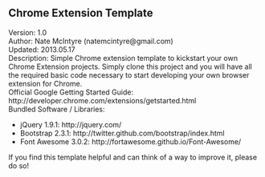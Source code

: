 <html>
    <head>
    </head>
    <body>
        <h2>Chrome Extension Template</h2>
        <div>Version: 1.0</div>
        <div>Author: Nate McIntyre (natemcintyre@gmail.com)</div>
        <div>Updated: 2013.05.17</div>
        <div>Description: Simple Chrome extension template to kickstart your own Chrome Extension projects. Simply clone this project and you will have all the required basic code necessary to start developing your own browser extension for Chrome.</div>
        <div>Official Google Getting Started Guide: http://developer.chrome.com/extensions/getstarted.html</div>
        <div>Bundled Software / Libraries:</div>
        <div>
            <ul>
                <li>jQuery 1.9.1: http://jquery.com/</li>
                <li>Bootstrap 2.3.1: http://twitter.github.com/bootstrap/index.html</li>
                <li>Font Awesome 3.0.2: http://fortawesome.github.io/Font-Awesome/</li>
            </ul>
        </div>
        <div>If you find this template helpful and can think of a way to improve it, please do so!</div>
    </body>
</html>